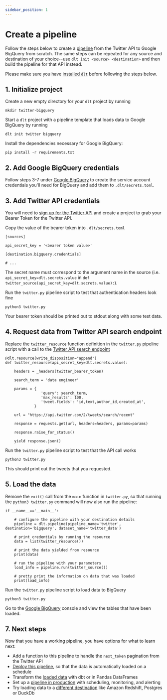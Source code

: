 ```yaml
---
sidebar_position: 1
---
```


# Create a pipeline

Follow the steps below to create a [pipeline](../glossary.md#pipeline) from the Twitter API to
Google BigQuery from scratch. The same steps can be repeated for any source and destination of your
choice--use `dlt init <source> <destination>` and then build the pipeline for that API instead.

Please make sure you have [installed `dlt`](../installation.mdx) before following the steps below.

## 1. Initialize project

Create a new empty directory for your `dlt` project by running
```
mkdir twitter-bigquery
```

Start a `dlt` project with a pipeline template that loads data to Google BigQuery by running
```
dlt init twitter bigquery
```

Install the dependencies necessary for Google BigQuery:
```
pip install -r requirements.txt
```

## 2. Add Google BigQuery credentials

Follow steps 3-7 under [Google BigQuery](../destinations.md#google-bigquery) to create the
service account credentials you'll need for BigQuery and add them to `.dlt/secrets.toml`.

## 3. Add Twitter API credentials

You will need to [sign up for the Twitter API](https://developer.twitter.com/en/docs/platform-overview)
and create a project to grab your Bearer Token for the Twitter API.

Copy the value of the bearer token into `.dlt/secrets.toml`
```
[sources]

api_secret_key = '<bearer token value>'

[destination.bigquery.credentials]

# ...
```

The secret name must correspond to the argument name in the source (i.e. `api_secret_key=dlt.secrets.value`
in `def twitter_source(api_secret_key=dlt.secrets.value):`).

Run the `twitter.py` pipeline script to test that authentication headers look fine
```
python3 twitter.py
```

Your bearer token should be printed out to stdout along with some test data.

## 4. Request data from Twitter API search endpoint

Replace the `twitter_resource` function definition in the `twitter.py` pipeline script with a call to the
[Twitter API search endpoint](https://developer.twitter.com/en/docs/twitter-api/tweets/search/api-reference/get-tweets-search-recent)
```
@dlt.resource(write_disposition="append")
def twitter_resource(api_secret_key=dlt.secrets.value):

    headers = _headers(twitter_bearer_token)

    search_term = 'data engineer'

    params = {
                'query': search_term,
                'max_results': 100,
                'tweet.fields': 'id,text,author_id,created_at',
             }

    url = "https://api.twitter.com/2/tweets/search/recent"

    response = requests.get(url, headers=headers, params=params)

    response.raise_for_status()

    yield response.json()
```

Run the `twitter.py` pipeline script to test that the API call works
```
python3 twitter.py
```

This should print out the tweets that you requested.

## 5. Load the data

Remove the `exit()` call from the `main` function in `twitter.py`, so that running the
`python3 twitter.py` command will now also run the pipeline:
```
if __name__=='__main__':

    # configure the pipeline with your destination details
    pipeline = dlt.pipeline(pipeline_name='twitter', destination='bigquery', dataset_name='twitter_data')

    # print credentials by running the resource
    data = list(twitter_resource())

    # print the data yielded from resource
    print(data)

    # run the pipeline with your parameters
    load_info = pipeline.run(twitter_source())

    # pretty print the information on data that was loaded
    print(load_info)
```

Run the `twitter.py` pipeline script to load data to BigQuery
```
python3 twitter.py
```

Go to the [Google BigQuery](https://console.cloud.google.com/bigquery) console and view the tables
that have been loaded.

## 7. Next steps

Now that you have a working pipeline, you have options for what to learn next:
- Add a function to this pipeline to handle the `next_token` pagination from the Twitter API
- [Deploy this pipeline](./walkthroughs/deploy-a-pipeline), so that the data is automatically
loaded on a schedule
- Transform the [loaded data](./using-loaded-data/transforming-the-data) with dbt or in Pandas DataFrames
- Set up a [pipeline in production](./running-in-production/scheduling) with scheduling,
monitoring, and alerting
- Try loading data to a [different destination](./destinations) like Amazon Redshift, Postgres or DuckDb